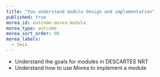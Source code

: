 ```yaml
---
title: "You understand module design and implementation"
published: true
morea_id: outcome-morea-module
morea_type: outcome
morea_sort_order: 90
morea_labels:
  - 5min
---
```

* Understand the goals for modules in DESCARTES NRT
* Understand how to use Morea to implement a module
